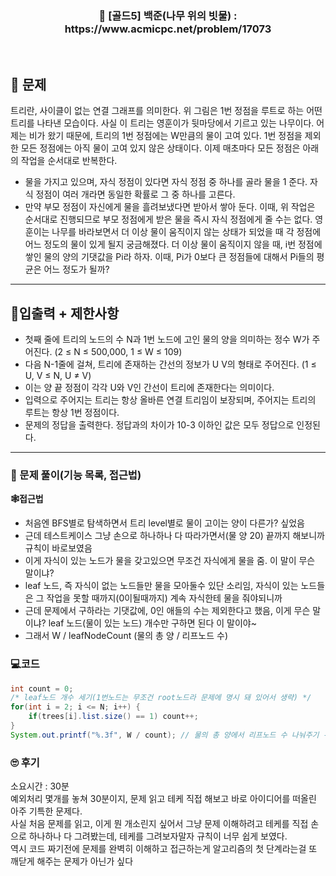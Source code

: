 <h3 align="center"> 
    📢  [골드5] 백준(나무 위의 빗물) : https://www.acmicpc.net/problem/17073
</h3>

<br>

## 🚀 문제

트리란, 사이클이 없는 연결 그래프를 의미한다. 위 그림은 1번 정점을 루트로 하는 어떤 트리를 나타낸 모습이다.
사실 이 트리는 영훈이가 뒷마당에서 기르고 있는 나무이다. 어제는 비가 왔기 때문에, 트리의 1번 정점에는 W만큼의 물이 고여 있다. 1번 정점을 제외한 모든 정점에는 아직 물이 고여 있지 않은 상태이다.
이제 매초마다 모든 정점은 아래의 작업을 순서대로 반복한다.
- 물을 가지고 있으며, 자식 정점이 있다면 자식 정점 중 하나를 골라 물을 1 준다. 자식 정점이 여러 개라면 동일한 확률로 그 중 하나를 고른다.
- 만약 부모 정점이 자신에게 물을 흘려보냈다면 받아서 쌓아 둔다.
이때, 위 작업은 순서대로 진행되므로 부모 정점에게 받은 물을 즉시 자식 정점에게 줄 수는 없다.
영훈이는 나무를 바라보면서 더 이상 물이 움직이지 않는 상태가 되었을 때 각 정점에 어느 정도의 물이 있게 될지 궁금해졌다. 더 이상 물이 움직이지 않을 때, i번 정점에 쌓인 물의 양의 기댓값을 Pi라 하자. 이때, Pi가 0보다 큰 정점들에 대해서 Pi들의 평균은 어느 정도가 될까?

---

## 🚦입출력 + 제한사항

- 첫째 줄에 트리의 노드의 수 N과 1번 노드에 고인 물의 양을 의미하는 정수 W가 주어진다. (2 ≤ N ≤ 500,000, 1 ≤ W ≤ 109)
- 다음 N-1줄에 걸쳐, 트리에 존재하는 간선의 정보가 U V의 형태로 주어진다. (1 ≤ U, V ≤ N​​​​, U ≠ V)
- 이는 양 끝 정점이 각각 U와 V인 간선이 트리에 존재한다는 의미이다.
- 입력으로 주어지는 트리는 항상 올바른 연결 트리임이 보장되며, 주어지는 트리의 루트는 항상 1번 정점이다.
- 문제의 정답을 출력한다. 정답과의 차이가 10-3 이하인 값은 모두 정답으로 인정된다.

---

### 📜 문제 풀이(기능 목록, 접근법)
**🕸접근법**
- 처음엔 BFS별로 탐색하면서 트리 level별로 물이 고이는 양이 다른가? 싶었음
- 근데 테스트케이스 그냥 손으로 하나하나 다 따라가면서(물 양 20) 끝까지 해보니까 규칙이 바로보였음
- 이게 자식이 있는 노드가 물을 갖고있으면 무조건 자식에게 물을 줌. 이 말이 무슨 말이냐?
- leaf 노드, 즉 자식이 없는 노드들만 물을 모아둘수 있단 소리임, 자식이 있는 노드들은 그 작업을 못할 때까지(0이될때까지) 계속 자식한테 물을 줘야되니까
- 근데 문제에서 구하라는 기댓값에, 0인 애들의 수는 제외한다고 했음, 이게 무슨 말이냐? leaf 노드(물이 있는 노드) 개수만 구하면 된다 이 말이야~
- 그래서 W / leafNodeCount (물의 총 양 / 리프노드 수)

### 💻코드

```java
int count = 0;
/* leaf노드 개수 세기(1번노드는 무조건 root노드라 문제에 명시 돼 있어서 생략) */
for(int i = 2; i <= N; i++) {
	if(trees[i].list.size() == 1) count++;
}
System.out.printf("%.3f", W / count); // 물의 총 양에서 리프노드 수 나눠주기 -> 기댓값이 0 이상인 애들만 집계한다했음, 자식노드가 있으면 무조건 기댓값은 0임.
```

### 🙄 후기
소요시간 : 30분  <br>
예외처리 몇개를 놓쳐 30분이지, 문제 읽고 테케 직접 해보고 바로 아이디어를 떠올린 아주 기특한 문제다. <br>
사실 처음 문제를 읽고, 이게 뭔 개소린지 싶어서 그냥 문제 이해하려고 테케를 직접 손으로 하나하나 다 그려봤는데, 테케를 그려보자말자 규칙이 너무 쉽게 보였다. <br>
역시 코드 짜기전에 문제를 완벽히 이해하고 접근하는게 알고리즘의 첫 단계라는걸 또 깨닫게 해주는 문제가 아닌가 싶다